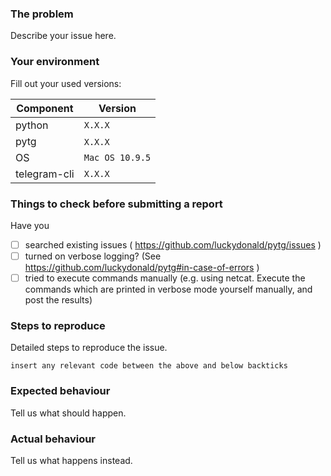 ### The problem
Describe your issue here.

### Your environment
Fill out your used versions:

Component | Version 
--------- | --------------
python    | `X.X.X`          <!-- $ python --version; -->
pytg      | `X.X.X`          <!-- $ python -c 'from pytg import VERSION; VERSION'; -->
OS        | `Mac OS 10.9.5`  <!-- $ uname -a; -->
telegram-cli | `X.X.X`       <!-- $ telegram-cli --version -->

### Things to check before submitting a report ###

Have you
<!-- mark completed steps with an x: [x] -->

- [ ] searched existing issues ( https://github.com/luckydonald/pytg/issues )
- [ ] turned on verbose logging? (See https://github.com/luckydonald/pytg#in-case-of-errors )
- [ ] tried to execute commands manually (e.g. using netcat. Execute the commands which are printed in verbose mode yourself manually, and post the results)

### Steps to reproduce
Detailed steps to reproduce the issue.
```
insert any relevant code between the above and below backticks
```

### Expected behaviour
Tell us what should happen.

### Actual behaviour
Tell us what happens instead.
